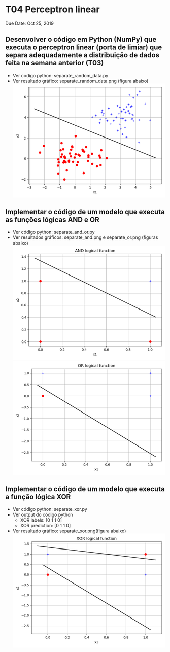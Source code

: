 # T04 Perceptron linear
Due Date: Oct 25, 2019

## Desenvolver o código em Python (NumPy) que executa o perceptron linear (porta de limiar) que separa adequadamente a distribuição de dados feita na semana anterior (T03)
- Ver código python: separate_random_data.py
- Ver resultado gráfico: separate_random_data.png (figura abaixo)
[![separate_random_data](./separate_random_data.png)](./separate_random_data.png)

## Implementar o código de um modelo que executa as funções lógicas AND e OR
- Ver código python: separate_and_or.py
- Ver resultados gráficos: separate_and.png e separate_or.png (figuras abaixo)
[![separate_and](./separate_and.png)](./separate_and.png)
[![separate_or](./separate_or.png)](./separate_or.png)

## Implementar o código de um modelo que executa a função lógica XOR
- Ver código python: separate_xor.py
- Ver output do código python
	- XOR labels:      [0 1 1 0]
	- XOR prediction:  [0 1 1 0]
- Ver resultado gráfico: separate_xor.png(figura abaixo)
[![separate_xor](./separate_xor.png)](./separate_xor.png)
